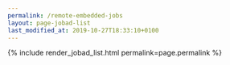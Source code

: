```yaml
---
permalink: /remote-embedded-jobs
layout: page-jobad-list
last_modified_at: 2019-10-27T18:33:10+0100
---
```

{% include render_jobad_list.html permalink=page.permalink %}
